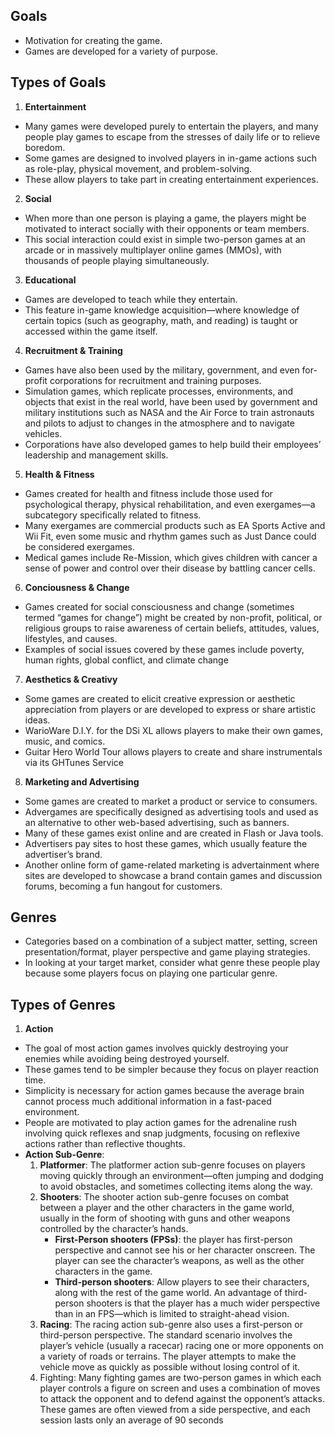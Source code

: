 ## Goals
- Motivation for creating the game.
- Games are developed for a variety of purpose.

## Types of Goals
1. **Entertainment**
 - Many games were developed purely to entertain the players, and many people play games to escape from the stresses of daily life or to relieve boredom.
 - Some games are designed to involved players in in-game actions such as role-play, physical movement, and problem-solving.
 - These allow players to take part in creating entertainment experiences.
2. **Social**
 -  When more than one person is playing a game, the players might be motivated to interact socially with their opponents or team members.
 -  This social interaction could exist in simple two-person games at an arcade or in massively multiplayer online games (MMOs), with thousands of people playing simultaneously.
3. **Educational**
 - Games are developed to teach while they entertain.
 - This feature in-game knowledge acquisition—where knowledge of certain topics (such as geography, math, and reading) is taught or accessed within the game itself.
4. **Recruitment & Training**
 - Games have also been used by the military, government, and even for-profit corporations for recruitment and training purposes.
 - Simulation games, which replicate processes, environments, and objects that exist in the real world, have been used by government and military institutions such as NASA and the Air Force to train astronauts and pilots to adjust to changes in the atmosphere and to navigate vehicles.
 - Corporations have also developed games to help build their employees’ leadership and management skills.
5. **Health & Fitness**
 - Games created for health and fitness include those used for psychological therapy, physical rehabilitation, and even exergames—a subcategory specifically related to fitness.
 - Many exergames are commercial products such as EA Sports Active and Wii Fit, even some music and rhythm games such as Just Dance could be considered exergames.
 - Medical games include Re-Mission, which gives children with cancer a sense of power and control over their disease by battling cancer cells.
6. **Conciousness & Change**
 - Games created for social consciousness and change (sometimes termed “games for change”) might be created by non-profit, political, or religious groups to raise awareness of certain beliefs, attitudes, values, lifestyles, and causes.
 - Examples of social issues covered by these games include poverty, human rights, global conflict, and climate change
7. **Aesthetics & Creativy**
 - Some games are created to elicit creative expression or aesthetic appreciation from players or are developed to express or share artistic ideas.
 - WarioWare D.I.Y. for the DSi XL allows players to make their own games, music, and comics.
 - Guitar Hero World Tour allows players to create and share instrumentals via its GHTunes Service
8. **Marketing and Advertising**
 - Some games are created to market a product or service to consumers.
 - Advergames are specifically designed as advertising tools and used as an alternative to other web-based advertising, such as banners.
 - Many of these games exist online and are created in Flash or Java tools.
 - Advertisers pay sites to host these games, which usually feature the advertiser’s brand.
 - Another online form of game-related marketing is advertainment where sites are developed to showcase a brand contain games and discussion forums, becoming a fun hangout for customers.

## Genres
- Categories based on a combination of a subject matter, setting, screen presentation/format, player perspective and game playing strategies.
- In looking at your target market, consider what genre these people play because some players focus on playing one particular genre.

## Types of Genres
1. **Action**
 - The goal of most action games involves quickly destroying your enemies while avoiding being destroyed yourself.
 - These games tend to be simpler because they focus on player reaction time.
 - Simplicity is necessary for action games because the average brain cannot process much additional information in a fast-paced environment.
 - People are motivated to play action games for the adrenaline rush involving quick reflexes and snap judgments, focusing on reflexive actions rather than reflective thoughts.
 - **Action Sub-Genre**:
   1. **Platformer**: The platformer action sub-genre focuses on players moving quickly through an environment—often jumping and dodging to avoid obstacles, and sometimes collecting items along the way.
   2. **Shooters**: The shooter action sub-genre focuses on combat between a player and the other characters in the game world, usually in the form of shooting with guns and other weapons controlled by the character’s hands.
      - **First-Person shooters (FPSs)**: the player has first-person perspective and cannot see his or her character onscreen. The player can see the character’s weapons, as well as the other characters in the game.
      - **Third-person shooters**: Allow players to see their characters, along with the rest of the game world. An advantage of third-person shooters is that the player has a much wider perspective than in an FPS—which is limited to straight-ahead vision.
   3. **Racing**: The racing action sub-genre also uses a first-person or third-person perspective. The standard scenario involves the player’s vehicle (usually a racecar) racing one or more opponents on a variety of roads or terrains. The player attempts to make the vehicle move as quickly as possible without losing control of it.
   4. Fighting: Many fighting games are two-person games in which each player controls a figure on screen and uses a combination of moves to attack the opponent and to defend against the opponent’s attacks. These games are often viewed from a side perspective, and each session lasts only an average of 90 seconds
